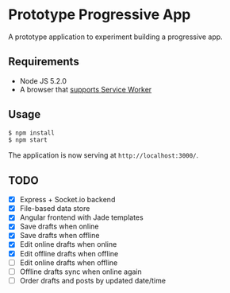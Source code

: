 # Prototype Progressive App

A prototype application to experiment building a progressive app.

## Requirements

 * Node JS 5.2.0
 * A browser that [supports Service Worker](http://caniuse.com/#feat=serviceworkers)

## Usage

```sh
$ npm install
$ npm start
```

The application is now serving at `http://localhost:3000/`.

## TODO

 - [x] Express + Socket.io backend
 - [x] File-based data store
 - [x] Angular frontend with Jade templates
 - [x] Save drafts when online
 - [x] Save drafts when offline
 - [x] Edit online drafts when online
 - [x] Edit offline drafts when offline
 - [ ] Edit online drafts when offline
 - [ ] Offline drafts sync when online again
 - [ ] Order drafts and posts by updated date/time
